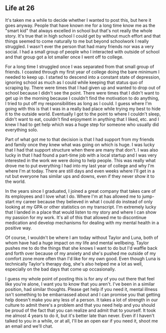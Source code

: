## Life at 26

It's taken me a while to decide whether I wanted to post this, but here it goes anyway. People that have known me for a long time know me as the "smart kid" that always excelled in school but that's not really the whole story. It's true that in high school I could get by without much effort and that things seemed to come naturally to me but beyond schoolwork I really struggled. I wasn't ever the person that had many friends nor was a very social. I had a small group of people who I interacted with outside of school and that group got a lot smaller once I went off to college.

For a long time I struggled once I was separated from that small group of friends. I coasted through my first year of college doing the bare minimum I needed to keep up. I started to descend into a constant state of depression, ignoring school as much as I could while keeping that status quo of scraping by. There were times that I had given up and wanted to drop out of school because I didn't see the point. There were times that I didn't want to get up in the morning because I couldn't find the motivation to do anything, I tried to put off my responsibilities as long as I could. I guess where I'm going with this is that I was in a really bad place while trying my best to hide it to the outside world. Eventually I got to the point to where I couldn't sleep, didn't want to eat, couldn't find enjoyment in anything that I liked, etc. and I knew I had to get help which was a huge step for someone who usually did everything solo.

Part of what got me to that decision is that I had support from my friends and family once they knew what was going on which is huge. I was lucky that I had that support structure when there are many that don't. I was also lucky in that I had found a part-time job with a local startup and I was very interested in the work we were doing to help people. This was really what drove me to put everything I had into my last year of college and why I'm where I'm at today. There are still days and even weeks where I'll get in a rut but everyone has similar ups and downs, even if they never show it to the world.

In the years since I graduated, I joined a great company that takes care of its employees and I love what I do. Where I'm at has allowed me to jump-start my career because they believed in what I could do instead of only looking at my GPA or other statistics on my transcript. I'm extremely lucky that I landed in a place that would listen to my story and where I can show my passion for my work. It's all of this that allowed me to discontinue medication and develop mechanisms for dealing with my mental health in a positive way.  

Of course, I wouldn't be where I am today without Taylor and Luna, both of whom have had a huge impact on my life and mental wellbeing. Taylor pushes me to do the things that she knows I want to do but I'd waffle back and forth over because of my anxiety and she's pushed me outside of my comfort zone more often than I'd like for my own good. Even though Luna is technically Taylor's therapy dog, she's also helped me a lot as well, especially on the bad days that come up occasionally.

I guess my whole point of posting this is for any of you out there that feel like you're alone, I want you to know that you aren't. I've been in a similar position, had similar thoughts. Please get help if you need it, mental illness isn't something to be embarrassed about and I can promise you that getting help doesn't make you any less of a person. It takes a lot of strength in our culture to admit there's a problem and that you need help and you should be proud of the fact that you can realize and admit that to yourself. It took me almost 4 years to do it, but it's better late than never. Even if I haven't talked to you in a while, or at all, I'll be an open ear if you need it, shoot me an email and we'll chat.